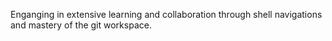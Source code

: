 Enganging in extensive learning and collaboration through shell navigations and mastery of the git workspace.
